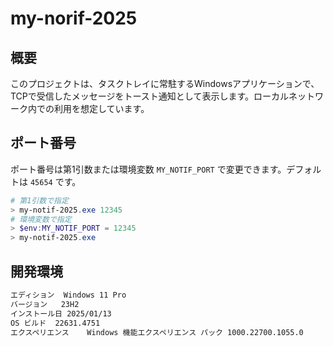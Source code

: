 # my-norif-2025

## 概要

このプロジェクトは、タスクトレイに常駐するWindowsアプリケーションで、TCPで受信したメッセージをトースト通知として表示します。ローカルネットワーク内での利用を想定しています。

## ポート番号

ポート番号は第1引数または環境変数 `MY_NOTIF_PORT` で変更できます。デフォルトは `45654` です。

```powershell
# 第1引数で指定
> my-notif-2025.exe 12345
# 環境変数で指定
> $env:MY_NOTIF_PORT = 12345
> my-notif-2025.exe
```

## 開発環境

```txt
エディション	Windows 11 Pro
バージョン	23H2
インストール日	2025/01/13
OS ビルド	22631.4751
エクスペリエンス	Windows 機能エクスペリエンス パック 1000.22700.1055.0
```
